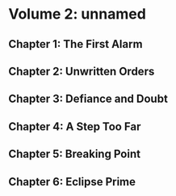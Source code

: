 # Volume 2: unnamed

## Chapter 1: The First Alarm

## Chapter 2: Unwritten Orders

## Chapter 3: Defiance and Doubt

## Chapter 4: A Step Too Far

## Chapter 5: Breaking Point

## Chapter 6: Eclipse Prime
